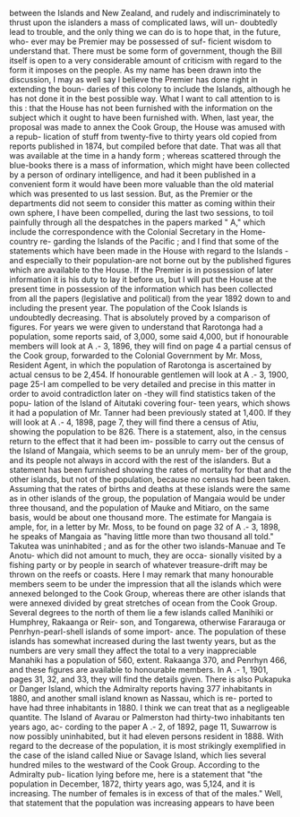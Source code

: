 between the Islands and New Zealand, and rudely and indiscriminately to thrust upon the islanders a mass of complicated laws, will un- doubtedly lead to trouble, and the only thing we can do is to hope that, in the future, who- ever may be Premier may be possessed of suf- ficient wisdom to understand that. There must be some form of government, though the Bill itself is open to a very considerable amount of criticism with regard to the form it imposes on the people. As my name has been drawn into the discussion, I may as well say I believe the Premier has done right in extending the boun- daries of this colony to include the Islands, although he has not done it in the best possible way. What I want to call attention to is this : that the House has not been furnished with the information on the subject which it ought to have been furnished with. When, last year, the proposal was made to annex the Cook Group, the House was amused with a repub- lication of stuff from twenty-five to thirty years old copied from reports published in 1874, but compiled before that date. That was all that was available at the time in a handy form ; whereas scattered through the blue-books there is a mass of information, which might have been collected by a person of ordinary intelligence, and had it been published in a convenient form it would have been more valuable than the old material which was presented to us last session. But, as the Premier or the departments did not seem to consider this matter as coming within their own sphere, I have been compelled, during the last two sessions, to toil painfully through all the despatches in the papers marked " A," which include the correspondence with the Colonial Secretary in the Home-country re- garding the Islands of the Pacific ; and I find that some of the statements which have been made in the House with regard to the Islands -and especially to their population-are not borne out by the published figures which are available to the House. If the Premier is in possession of later information it is his duty to lay it before us, but I will put the House at the present time in possession of the information which has been collected from all the papers (legislative and political) from the year 1892 down to and including the present year. The population of the Cook Islands is undoubtedly decreasing. That is absolutely proved by a comparison of figures. For years we were given to understand that Rarotonga had a population, some reports said, of 3,000, some said 4,000, but if honourable members will look at A .- 3, 1896, they will find on page 4 a partial census of the Cook group, forwarded to the Colonial Government by Mr. Moss, Resident Agent, in which the population of Rarotonga is ascertained by actual census to be 2,454. If honourable gentlemen will look at A .- 3, 1900, page 25-I am compelled to be very detailed and precise in this matter in order to avoid contradictlon later on -they will find statistics taken of the popu- lation of the Island of Aitutaki covering four- teen years, which shows it had a population of Mr. Tanner had been previously stated at 1,400. If they will look at A .- 4, 1898, page 7, they will find there a census of Atiu, showing the population to be 826. There is a statement, also, in the census return to the effect that it had been im- possible to carry out the census of the Island of Mangaia, which seems to be an unruly mem- ber of the group, and its people not always in accord with the rest of the islanders. But a statement has been furnished showing the rates of mortality for that and the other islands, but not of the population, because no census had been taken. Assuming that the rates of births and deaths at these islands were the same as in other islands of the group, the population of Mangaia would be under three thousand, and the population of Mauke and Mitiaro, on the same basis, would be about one thousand more. The estimate for Mangaia is ample, for, in a letter by Mr. Moss, to be found on page 32 of A .- 3, 1898, he speaks of Mangaia as "having little more than two thousand all told." Takutea was uninhabited ; and as for the other two islands-Manuae and Te Anotu- which did not amount to much, they are occa- sionally visited by a fishing party or by people in search of whatever treasure-drift may be thrown on the reefs or coasts. Here I may remark that many honourable members seem to be under the impression that all the islands which were annexed belonged to the Cook Group, whereas there are other islands that were annexed divided by great stretches of ocean from the Cook Group. Several degrees to the north of them lie a few islands called Manihiki or Humphrey, Rakaanga or Reir- son, and Tongarewa, otherwise Fararauga or Penrhyn-pearl-shell islands of some import- ance. The population of these islands has somewhat increased during the last twenty years, but as the numbers are very small they affect the total to a very inappreciable Manahiki has a population of 560, extent. Rakaanga 370, and Penrhyn 466, and these figures are available to honourable members. In A .- 1, 1901, pages 31, 32, and 33, they will find the details given. There is also Pukapuka or Danger Island, which the Admiralty reports having 377 inhabitants in 1880, and another small island known as Nassau, which is re- ported to have had three inhabitants in 1880. I think we can treat that as a negligeable quantite. The Island of Avarau or Palmerston had thirty-two inhabitants ten years ago, ac- cording to the paper A .- 2, of 1892, page 11, Suwarrow is now possibly uninhabited, but it had eleven persons resident in 1888. With regard to the decrease of the population, it is most strikingly exemplified in the case of the island called Niue or Savage Island, which lies several hundred miles to the westward of the Cook Group. According to the Admiralty pub- lication lying before me, here is a statement that "the population in December, 1872, thirty years ago, was 5,124, and it is increasing. The number of females is in excess of that of the males." Well, that statement that the population was increasing appears to have been 